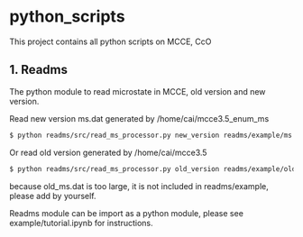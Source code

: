 # python_scripts
This project contains all python scripts on MCCE, CcO

## 1. Readms
The python module to read microstate in MCCE, old version and new version.

Read new version ms.dat generated by /home/cai/mcce3.5_enum_ms
```bash
$ python readms/src/read_ms_processor.py new_version readms/example/ms.dat
```
Or read old version generated by /home/cai/mcce3.5
```bash
$ python readms/src/read_ms_processor.py old_version readms/example/old_ms.dat
```
because old_ms.dat is too large, it is not included in readms/example, please add by yourself.

Readms module can be import as a python module, please see example/tutorial.ipynb for instructions.
